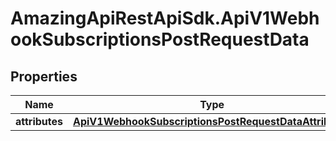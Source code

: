 # AmazingApiRestApiSdk.ApiV1WebhookSubscriptionsPostRequestData

## Properties

Name | Type | Description | Notes
------------ | ------------- | ------------- | -------------
**attributes** | [**ApiV1WebhookSubscriptionsPostRequestDataAttributes**](ApiV1WebhookSubscriptionsPostRequestDataAttributes.md) |  | 


